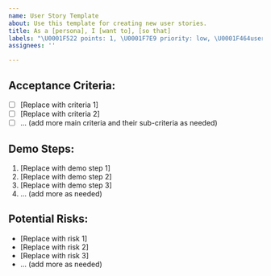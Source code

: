 ```yaml
---
name: User Story Template
about: Use this template for creating new user stories.
title: As a [persona], I [want to], [so that]
labels: "\U0001F522 points: 1, \U0001F7E9 priority: low, \U0001F464user story"
assignees: ''

---
```


## Acceptance Criteria:  
- [ ] [Replace with criteria 1]
- [ ] [Replace with criteria 2]
- [ ] ... (add more main criteria and their sub-criteria as needed)

## Demo Steps:  
1. [Replace with demo step 1]
2. [Replace with demo step 2]
3. [Replace with demo step 3]
4. ... (add more as needed)

## Potential Risks:  
- [Replace with risk 1]
- [Replace with risk 2]
- [Replace with risk 3]
- ... (add more as needed)
